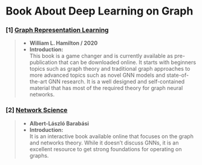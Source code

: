 # Book About Deep Learning on Graph


### [1] [Graph Representation Learning](https://www.morganclaypool.com/doi/abs/10.2200/S01045ED1V01Y202009AIM046)
> - **William L. Hamilton / 2020**
> - **Introduction:**  
This book is a game changer and is currently available as pre-publication that can be downloaded online. It starts with beginners topics such as graph theory and traditional graph approaches to more advanced topics such as novel GNN models and state-of-the-art GNN research. It is a well designed and self-contained material that has most of the required theory for graph neural networks.


### [2] [Network Science](http://networksciencebook.com/)
> - **Albert-László Barabási**
> - **Introduction:**  
It is an interactive book available online that focuses on the graph and networks theory. While it doesn’t discuss GNNs, it is an excellent resource to get strong foundations for operating on graphs.


